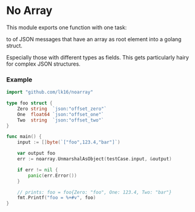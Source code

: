 # No Array

This module exports one function with one task:

to of JSON messages that have an array as root element into a golang struct.

Especially those with different types as fields. This gets particularly hairy for complex JSON structures.

### Example

```go
import "github.com/lk16/noarray"

type foo struct {
	Zero string  `json:"offset_zero"`
	One  float64 `json:"offset_one"`
	Two  string  `json:"offset_two"`
}

func main() {
    input := []byte(`["foo",123.4,"bar"]`)

    var output foo
    err := noarray.UnmarshalAsObject(testCase.input, &output)

    if err != nil {
        panic(err.Error())
    }

    // prints: foo = foo{Zero: "foo", One: 123.4, Two: "bar"}
    fmt.Printf("foo = %+#v", foo)
}

```
